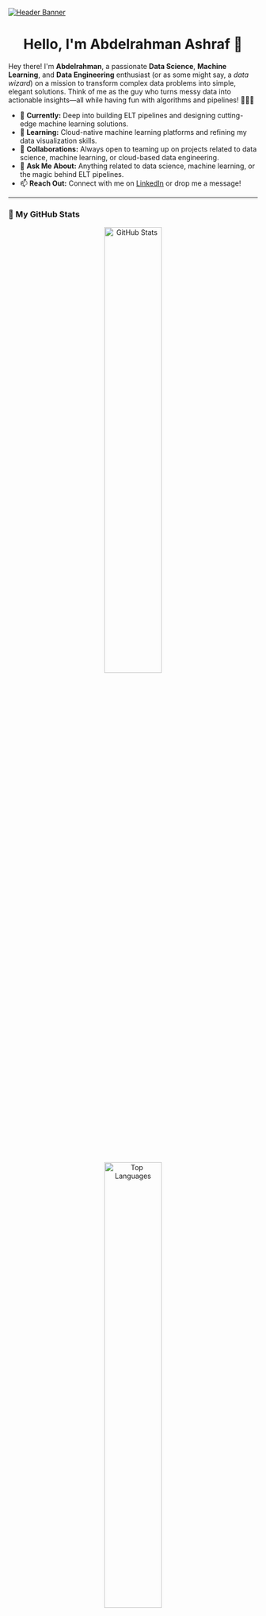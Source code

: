 [![Header Banner](https://i.redd.it/n8agw6z2smyb1.gif)](https://linkedin.com/in/abdelrahman-alshames-635aa3277/)
# <h1 align="center">Hello, I'm Abdelrahman Ashraf 👋</h1>

Hey there! I'm **Abdelrahman**, a passionate **Data Science**, **Machine Learning**, and **Data Engineering** enthusiast (or as some might say, a *data wizard*) on a mission to transform complex data problems into simple, elegant solutions. Think of me as the guy who turns messy data into actionable insights—all while having fun with algorithms and pipelines! 🧙‍♂️✨

- 🔭 **Currently:** Deep into building ELT pipelines and designing cutting-edge machine learning solutions.
- 🌱 **Learning:** Cloud-native machine learning platforms and refining my data visualization skills.
- 👯 **Collaborations:** Always open to teaming up on projects related to data science, machine learning, or cloud-based data engineering.
- 💬 **Ask Me About:** Anything related to data science, machine learning, or the magic behind ELT pipelines.
- 📫 **Reach Out:** Connect with me on [LinkedIn](https://www.linkedin.com/in/abdelrahman-alshames-635aa3277/) or drop me a message!

---

### 🌟 My GitHub Stats

<p align="center">
  <img src="https://github-readme-stats.vercel.app/api?username=AbdelrahmanAboegela&show_icons=true&theme=radical" alt="GitHub Stats" width="48%" />
 
</p>

<p align="center">
  <img src="https://github-readme-stats.vercel.app/api/top-langs/?username=AbdelrahmanAboegela&layout=compact&theme=radical&hide_border=true" alt="Top Languages" width="48%" />
</p>

---

### 🚀 Technologies and Tools I Love Working With

<p align="center">
  <img alt="Data Science" src="https://img.shields.io/badge/-Data%20Science-3776AB?style=flat-square&logo=jupyter&logoColor=white" />
  <img alt="Machine Learning" src="https://img.shields.io/badge/-Machine%20Learning-FF6F00?style=flat-square&logo=scikit-learn&logoColor=white" />
  <img alt="Python" src="https://img.shields.io/badge/-Python-3776AB?style=flat-square&logo=python&logoColor=white" />
  <img alt="SQL" src="https://img.shields.io/badge/-SQL-336791?style=flat-square&logo=postgresql&logoColor=white" />
  <img alt="Azure" src="https://img.shields.io/badge/-Azure-0078D4?style=flat-square&logo=microsoft-azure&logoColor=white" />
  <img alt="PowerBI" src="https://img.shields.io/badge/-PowerBI-F2C811?style=flat-square&logo=power-bi&logoColor=white" />
  <img alt="Git" src="https://img.shields.io/badge/-Git-F05032?style=flat-square&logo=git&logoColor=white" />
  <img alt="ETL" src="https://img.shields.io/badge/-ETL-FF6F00?style=flat-square&logo=apache&logoColor=white" />
</p>

---

### 📈 Profile Visits

[![Profile Views](https://komarev.com/ghpvc/?username=AbdelrahmanAboegela&color=brightgreen)](https://github.com/AbdelrahmanAboegela)
